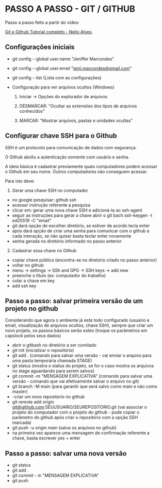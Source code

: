 
# **PASSO A PASSO - GIT / GITHUB**
Passo a passo feito a partir do vídeo:

[Git e Github Tutorial completo - Nelio Alves](https://www.youtube.com/watch?v=_hZf1teRFNg).

## Configurações iniciais
- git config --global user.name "Jeniffer Marcondes"
- git config --global user.email "jenii.marcondes@gmail.com"
- git config --list (Lista com as configurações)
- Configuração para ver arquivos ocultos (Windows)
 

    1. Iniciar -> Opções do explorador de arquivos

    2. DESMARCAR: "Ocultar as extensões dos tipos de arquivos conhecidos"

    3. MARCAR: "Mostrar arquivos, pastas e unidades ocultas"

## Configurar chave SSH para o Github
SSH é um protocolo para comunicação de dados com segurança.

O Github aboliu a autenticação somente com usuário e senha.

A ideia básica é cadastrar previamente quais computadores podem acessar o Github em seu nome. Outros computadores não conseguem acessar.

Para isto deve:
1. Gerar uma chave SSH no computador
- no google pesquisar: github ssh
- acessar instrução referente a pesquisa
- clicar em: gerar uma nova chave SSH e adicioná-la ao ssh-agent
- seguir as instruções para gerar a chave
abrir o git bach
ssh-keygen -t ed25519 -C "email"
- git dará opção de escolher diretório, se estiver de acordo tecla enter
- após dará opção de criar uma senha para comunicar com o github a cada interação, se não quiser basta teclar enter novamente
- senha gerada no diretório informado no passo anterior

2. Cadastrar essa chave no Github
- copiar chave pública (encontra-se no diretório criado no passo anterior)
- voltar no github
- menu -> settings -> SSh and GPG -> SSH keys -> add new
- preenche o título (ex: computador do trabalho)
- colar a chave em key 
- add ssh key

## Passo a passo: salvar primeira versão de um projeto no github
Considerando que agora o ambiente já está todo configurado (usuário e email, visualização de arquivos ocultos, chave SSH), sempre que criar um novo projeto, os passos básicos serão estes (troque os parâmetros em capslock pelos seus dados)

- abrir o gitbash no diretório a ser comitado
- git init (inicializar o repositório)
- git add . (comando para salvar uma versão - vai enviar o arquivo para uma pasta temporária chamada STAGE)
- git status (mostra o status do projeto, se for o caso mostra os arquivos no stage aguardando para serem salvos)
- git commit -m "MENSAGEM EXPLICATIVA" (comando para salvar uma versão - comando que vai efetivamente salvar o arquivo no git)
- git branch -M main (para garantir que será salvo como main e não como master)
- -criar um novo repositorio no github
- git remote add origin git@github.com:SEUUSUARIO/SEUREPOSITORIO.git (vai associar o projeto do computador com o projeto do github - pode copiar o parâmetro do github após criar o repositório com a opção SSH marcada)
- git push -u origin main (salva os arquivos no github)
- na primeira vez aparece uma mensagem de confirmação referente a chave, basta escrever yes + enter 

## Passo a passo: salvar uma nova versão
- git status
- git add .
- git commit - m "MENSAGEM EXPLICATIVA"
- git push 

